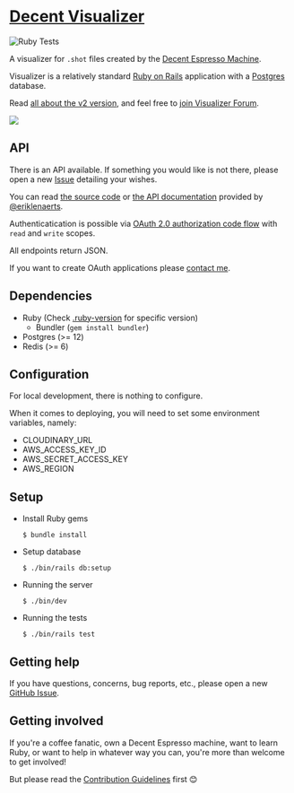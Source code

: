 # [Decent Visualizer](https://visualizer.coffee/)

![Ruby Tests](https://github.com/miharekar/decent-visualizer/actions/workflows/ruby-tests.yml/badge.svg)

A visualizer for `.shot` files created by the [Decent Espresso Machine](https://decentespresso.com/).

Visualizer is a relatively standard [Ruby on Rails](https://rubyonrails.org/) application with a [Postgres](https://www.postgresql.org/) database.

Read [all about the v2 version](https://public.3.basecamp.com/p/y8keyN8VrToTNwXw84ZvC2p1), and feel free to [join Visualizer Forum](https://decentforum.com/tag/visualizer).

[![](sample.png)](https://visualizer.coffee/shots/77152920-e5f5-4fd9-a54c-e84133ea1d3e)

## API

There is an API available. If something you would like is not there, please open a new [Issue](https://github.com/miharekar/decent-visualizer/issues/) detailing your wishes.

You can read [the source code](/app/controllers/api) or [the API documentation](https://documenter.getpostman.com/view/2402164/UVC2HUik) provided by [@eriklenaerts](https://github.com/eriklenaerts).

Authenticatication is possible via [OAuth 2.0 authorization code flow](https://www.oauth.com/oauth2-servers/server-side-apps/authorization-code/) with `read` and `write` scopes.

All endpoints return JSON.

If you want to create OAuth applications please [contact me](mailto:miha@mr.si).

## Dependencies

- Ruby (Check [.ruby-version](.ruby-version) for specific version)
  - Bundler (`gem install bundler`)
- Postgres (>= 12)
- Redis (>= 6)

## Configuration

For local development, there is nothing to configure.

When it comes to deploying, you will need to set some environment variables, namely:

- CLOUDINARY_URL
- AWS_ACCESS_KEY_ID
- AWS_SECRET_ACCESS_KEY
- AWS_REGION

## Setup

- Install Ruby gems
  ```shell
  $ bundle install
  ```
- Setup database
  ```shell
  $ ./bin/rails db:setup
  ```
- Running the server
  ```shell
  $ ./bin/dev
  ```
- Running the tests
  ```shell
  $ ./bin/rails test
  ```

## Getting help

If you have questions, concerns, bug reports, etc., please open a new [GitHub Issue](https://github.com/miharekar/decent-visualizer/issues/).

## Getting involved

If you're a coffee fanatic, own a Decent Espresso machine, want to learn Ruby, or want to help in whatever way you can, you're more than welcome to get involved!

But please read the [Contribution Guidelines](CONTRIBUTING.md) first 😊

